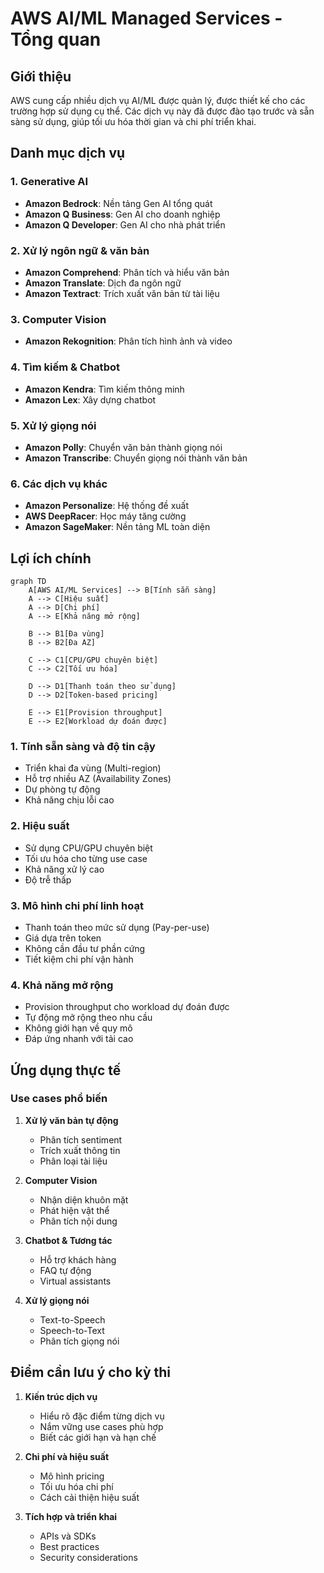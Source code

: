 # AWS AI/ML Managed Services - Tổng quan

## Giới thiệu

AWS cung cấp nhiều dịch vụ AI/ML được quản lý, được thiết kế cho các trường hợp sử dụng cụ thể. Các dịch vụ này đã được đào tạo trước và sẵn sàng sử dụng, giúp tối ưu hóa thời gian và chi phí triển khai.

## Danh mục dịch vụ

### 1. Generative AI
- **Amazon Bedrock**: Nền tảng Gen AI tổng quát
- **Amazon Q Business**: Gen AI cho doanh nghiệp
- **Amazon Q Developer**: Gen AI cho nhà phát triển

### 2. Xử lý ngôn ngữ & văn bản
- **Amazon Comprehend**: Phân tích và hiểu văn bản
- **Amazon Translate**: Dịch đa ngôn ngữ
- **Amazon Textract**: Trích xuất văn bản từ tài liệu

### 3. Computer Vision
- **Amazon Rekognition**: Phân tích hình ảnh và video

### 4. Tìm kiếm & Chatbot
- **Amazon Kendra**: Tìm kiếm thông minh
- **Amazon Lex**: Xây dựng chatbot

### 5. Xử lý giọng nói
- **Amazon Polly**: Chuyển văn bản thành giọng nói
- **Amazon Transcribe**: Chuyển giọng nói thành văn bản

### 6. Các dịch vụ khác
- **Amazon Personalize**: Hệ thống đề xuất
- **AWS DeepRacer**: Học máy tăng cường
- **Amazon SageMaker**: Nền tảng ML toàn diện

## Lợi ích chính

```mermaid
graph TD
    A[AWS AI/ML Services] --> B[Tính sẵn sàng]
    A --> C[Hiệu suất]
    A --> D[Chi phí]
    A --> E[Khả năng mở rộng]

    B --> B1[Đa vùng]
    B --> B2[Đa AZ]
    
    C --> C1[CPU/GPU chuyên biệt]
    C --> C2[Tối ưu hóa]
    
    D --> D1[Thanh toán theo sử dụng]
    D --> D2[Token-based pricing]
    
    E --> E1[Provision throughput]
    E --> E2[Workload dự đoán được]
```

### 1. Tính sẵn sàng và độ tin cậy
- Triển khai đa vùng (Multi-region)
- Hỗ trợ nhiều AZ (Availability Zones)
- Dự phòng tự động
- Khả năng chịu lỗi cao

### 2. Hiệu suất
- Sử dụng CPU/GPU chuyên biệt
- Tối ưu hóa cho từng use case
- Khả năng xử lý cao
- Độ trễ thấp

### 3. Mô hình chi phí linh hoạt
- Thanh toán theo mức sử dụng (Pay-per-use)
- Giá dựa trên token
- Không cần đầu tư phần cứng
- Tiết kiệm chi phí vận hành

### 4. Khả năng mở rộng
- Provision throughput cho workload dự đoán được
- Tự động mở rộng theo nhu cầu
- Không giới hạn về quy mô
- Đáp ứng nhanh với tải cao

## Ứng dụng thực tế

### Use cases phổ biến
1. **Xử lý văn bản tự động**
   - Phân tích sentiment
   - Trích xuất thông tin
   - Phân loại tài liệu

2. **Computer Vision**
   - Nhận diện khuôn mặt
   - Phát hiện vật thể
   - Phân tích nội dung

3. **Chatbot & Tương tác**
   - Hỗ trợ khách hàng
   - FAQ tự động
   - Virtual assistants

4. **Xử lý giọng nói**
   - Text-to-Speech
   - Speech-to-Text
   - Phân tích giọng nói

## Điểm cần lưu ý cho kỳ thi

1. **Kiến trúc dịch vụ**
   - Hiểu rõ đặc điểm từng dịch vụ
   - Nắm vững use cases phù hợp
   - Biết các giới hạn và hạn chế

2. **Chi phí và hiệu suất**
   - Mô hình pricing
   - Tối ưu hóa chi phí
   - Cách cải thiện hiệu suất

3. **Tích hợp và triển khai**
   - APIs và SDKs
   - Best practices
   - Security considerations